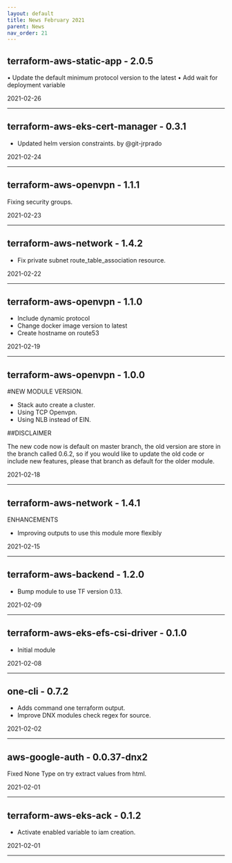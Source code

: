 ```yaml
---
layout: default
title: News February 2021
parent: News
nav_order: 21
---
```




## terraform-aws-static-app - 2.0.5
• Update the default minimum protocol version to the latest
• Add wait for deployment variable

2021-02-26

---


## terraform-aws-eks-cert-manager - 0.3.1
- Updated helm version constraints. by @git-jrprado

2021-02-24

---


## terraform-aws-openvpn - 1.1.1
Fixing security groups.

2021-02-23

---


## terraform-aws-network - 1.4.2
- Fix private subnet route_table_association resource.


2021-02-22

---


## terraform-aws-openvpn - 1.1.0
- Include dynamic protocol
- Change docker image version to latest
- Create hostname on route53

2021-02-19

---


## terraform-aws-openvpn - 1.0.0
#NEW MODULE VERSION.

- Stack auto create a cluster.
- Using TCP Openvpn.
- Using NLB instead of EIN.

##DISCLAIMER

The new code now is default on master branch, the old version are store in the branch called 0.6.2, so if you would like to update the old code or include new features, please that branch as default for the older module.

2021-02-18

---


## terraform-aws-network - 1.4.1
ENHANCEMENTS
- Improving outputs to use this module more flexibly

2021-02-15

---


## terraform-aws-backend - 1.2.0
- Bump module to use TF version 0.13.

2021-02-09

---


## terraform-aws-eks-efs-csi-driver - 0.1.0
- Initial module

2021-02-08

---


## one-cli - 0.7.2
- Adds command one terraform output.
- Improve DNX modules check regex for source.

2021-02-02

---


## aws-google-auth - 0.0.37-dnx2
Fixed None Type on try extract values from html.

2021-02-01

---


## terraform-aws-eks-ack - 0.1.2
- Activate enabled variable to iam creation.

2021-02-01

---

